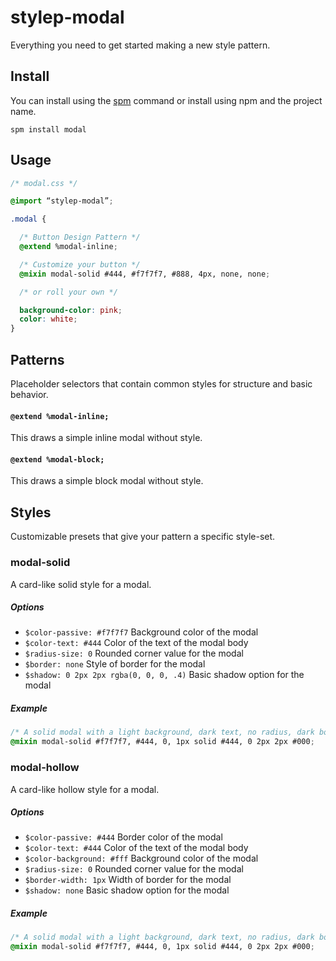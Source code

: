 # stylep-modal

Everything you need to get started making a new style pattern.

## Install
You can install using the [spm](https://github.com/stylep/stylep) command or install using npm and the project name.

``` shell
spm install modal
```

## Usage
``` css
/* modal.css */

@import “stylep-modal”;

.modal {

  /* Button Design Pattern */
  @extend %modal-inline;

  /* Customize your button */
  @mixin modal-solid #444, #f7f7f7, #888, 4px, none, none;

  /* or roll your own */

  background-color: pink;
  color: white;
}
```

## Patterns
Placeholder selectors that contain common styles for structure and basic behavior.

#### `@extend %modal-inline;`
This draws a simple inline modal without style.

#### `@extend %modal-block;`
This draws a simple block modal without style.

## Styles
Customizable presets that give your pattern a specific style-set.

### modal-solid
A card-like solid style for a modal.

##### Options

* `$color-passive: #f7f7f7` Background color of the modal
* `$color-text: #444` Color of the text of the modal body
* `$radius-size: 0` Rounded corner value for the modal
* `$border: none` Style of border for the modal
* `$shadow: 0 2px 2px rgba(0, 0, 0, .4)` Basic shadow option for the modal

##### Example
```css
/* A solid modal with a light background, dark text, no radius, dark border and a dark shadow applied */
@mixin modal-solid #f7f7f7, #444, 0, 1px solid #444, 0 2px 2px #000;
```

### modal-hollow
A card-like hollow style for a modal.

##### Options

* `$color-passive: #444` Border color of the modal
* `$color-text: #444` Color of the text of the modal body
* `$color-background: #fff` Background color of the modal
* `$radius-size: 0` Rounded corner value for the modal
* `$border-width: 1px` Width of border for the modal
* `$shadow: none` Basic shadow option for the modal

##### Example
```css
/* A solid modal with a light background, dark text, no radius, dark border and a dark shadow applied */
@mixin modal-solid #f7f7f7, #444, 0, 1px solid #444, 0 2px 2px #000;
```
